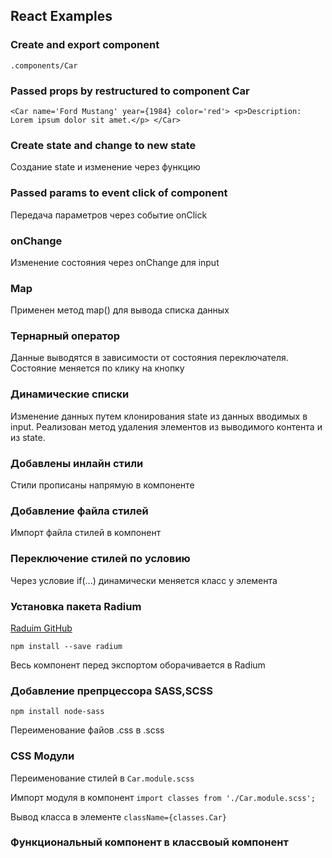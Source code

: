 ## React Examples

### Create and export component 
`.components/Car`

### Passed props by restructured to component Car
`<Car name='Ford Mustang' year={1984} color='red'>
    <p>Description: Lorem ipsum dolor sit amet.</p>
</Car>`

### Create state and change to new state
Создание state и изменение через функцию

### Passed params to event click of component
Передача параметров через событие onClick

### onChange
Изменение состояния через onChange для input

### Map
Применен метод map() для вывода списка данных

### Тернарный оператор  
Данные выводятся в зависимости от состояния переключателя. Состояние меняется по клику на кнопку

### Динамические списки
Изменение данных путем клонирования state из данных вводимых в input.
Реализован метод удаления элементов из выводимого контента и из state. 

### Добавлены инлайн стили
Стили прописаны напрямую в компоненте

### Добавление файла стилей
Импорт файла стилей в компонент

### Переключение стилей по условию
Через условие if(...) динамически меняется класс у элемента

### Установка пакета Radium
[Raduim GitHub](https://github.com/FormidableLabs/radium) 

`npm install --save radium`

Весь компонент перед экспортом оборачивается в Radium

### Добавление препрцессора SASS,SCSS
`npm install node-sass`

Переименование файов .css в .scss

### CSS Модули
Переименование стилей в `Car.module.scss`

Импорт модуля в компонент `import classes from './Car.module.scss';`

Вывод класса в элементе `className={classes.Car}`

### Функциональный компонент в классвоый компонент